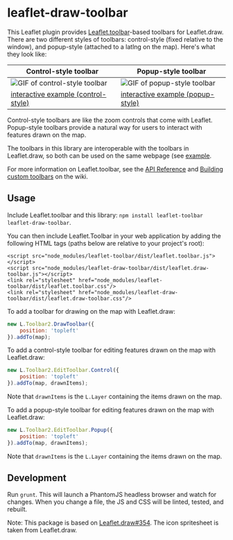 leaflet-draw-toolbar
====================

[Leaflet.toolbar]: https://github.com/Leaflet/Leaflet.toolbar
[Leaflet.draw]: https://github.com/Leaflet/Leaflet.draw

This Leaflet plugin provides [Leaflet.toolbar][]-based toolbars for
Leaflet.draw. There are two different styles of toolbars:
control-style (fixed relative to the window), and popup-style (attached to a
latlng on the map). Here's what they look like:

[GIF of control-style toolbar]: https://justinmanley.github.io/leaflet-draw-toolbar/examples/control.gif
[GIF of popup-style toolbar]: https://justinmanley.github.io/leaflet-draw-toolbar/examples/popup.gif

[interactive example (control-style)]: https://justinmanley.github.io/leaflet-draw-toolbar/examples/control.html
[interactive example (popup-style)]: https://justinmanley.github.io/leaflet-draw-toolbar/examples/popup.html


| Control-style toolbar                 | Popup-style toolbar                 |
|---------------------------------------|-------------------------------------|
| ![GIF of control-style toolbar][]     | ![GIF of popup-style toolbar][]     |
| [interactive example (control-style)] | [interactive example (popup-style)] |

Control-style toolbars are like the zoom controls that come with Leaflet.
Popup-style toolbars provide a natural way for users to interact with features
drawn on the map.

The toolbars in this library are interoperable with the toolbars in
Leaflet.draw, so both can be used on the same webpage (see 
[example](https://justinmanley.github.io/leaflet-draw-toolbar/examples/combined.html).

For more information on Leaflet.toolbar, see the [API Reference](https://github.com/leaflet/Leaflet.Toolbar/wiki/API-Reference) and [Building custom toolbars](https://github.com/leaflet/Leaflet.Toolbar/wiki/Building-custom-toolbars) on the wiki.

Usage
-----

Include Leaflet.toolbar and this library: `npm install leaflet-toolbar leaflet-draw-toolbar`.

You can then include Leaflet.Toolbar in your web application by adding the following HTML tags (paths below are relative to your project's root):

```
<script src="node_modules/leaflet-toolbar/dist/leaflet.toolbar.js"></script>
<script src="node_modules/leaflet-draw-toolbar/dist/leaflet.draw-toolbar.js"></script>
<link rel="stylesheet" href="node_modules/leaflet-toolbar/dist/leaflet.toolbar.css"/>
<link rel="stylesheet" href="node_modules/leaflet-draw-toolbar/dist/leaflet.draw-toolbar.css"/>
```

To add a toolbar for drawing on the map with Leaflet.draw:
```javascript
new L.Toolbar2.DrawToolbar({
    position: 'topleft'
}).addTo(map);

```

To add a control-style toolbar for editing features drawn on the map with Leaflet.draw:
```javascript
new L.Toolbar2.EditToolbar.Control({
    position: 'topleft'
}).addTo(map, drawnItems);
```
Note that `drawnItems` is the `L.Layer` containing the items drawn on the map.

To add a popup-style toolbar for editing features drawn on the map with Leaflet.draw:
```javascript
new L.Toolbar2.EditToolbar.Popup({
    position: 'topleft'
}).addTo(map, drawnItems);
```
Note that `drawnItems` is the `L.Layer` containing the items drawn on the map.

Development
-----------

Run `grunt`. This will launch a PhantomJS headless browser and watch for
changes. When you change a file, the JS and CSS will be linted, tested,
and rebuilt.

Note: This package is based on [Leaflet.draw#354](https://github.com/Leaflet/Leaflet.draw/pull/354). The icon spritesheet is taken from Leaflet.draw.
